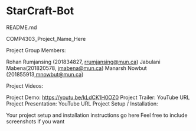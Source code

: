 # StarCraft-Bot

README.md

COMP4303_Project_Name_Here

Project Group Members:

Rohan Rumjansing (201834827, rrumjansing@mun.ca) 
Jabulani Mabena(201820578, jmabena@mun.ca) 
Manarsh Nowbut (201855913,mnowbut@mun.ca)

Project Videos:

Project Demo: https://youtu.be/kLdCK1H0OZ0 
Project Trailer: YouTube URL 
Project Presentation: YouTube URL 
Project Setup / Installation:

Your project setup and installation instructions go here Feel free to include screenshots if you want
